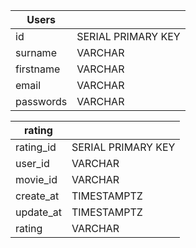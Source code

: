 | Users     |                        |
|-----------|------------------------|
| id        | SERIAL   PRIMARY   KEY |
| surname   | VARCHAR                |
| firstname | VARCHAR                |
| email     | VARCHAR                |
| passwords | VARCHAR                |


| rating    |                    |
|-----------|--------------------|
| rating_id | SERIAL PRIMARY KEY |
| user_id   | VARCHAR            |
| movie_id  | VARCHAR            |
| create_at | TIMESTAMPTZ        |
| update_at | TIMESTAMPTZ        |
| rating    | VARCHAR            |